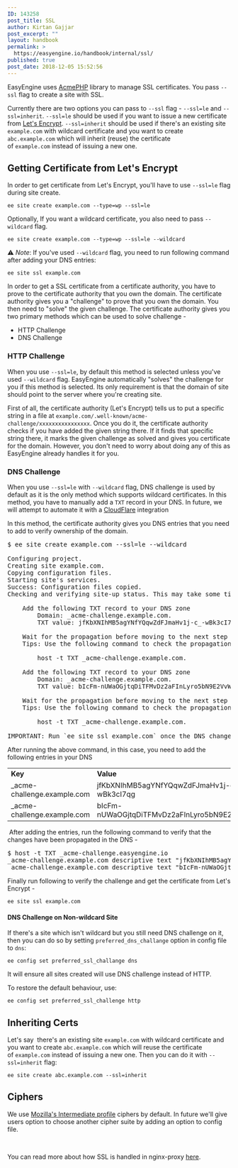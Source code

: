 ```yaml
---
ID: 143258
post_title: SSL
author: Kirtan Gajjar
post_excerpt: ""
layout: handbook
permalink: >
  https://easyengine.io/handbook/internal/ssl/
published: true
post_date: 2018-12-05 15:52:56
---
```

<!-- wp:paragraph -->
<p>EasyEngine uses <a href="https://github.com/acmephp/acmephp">AcmePHP</a> library to manage SSL certificates. You pass <code>--ssl</code> flag to create a site with SSL.</p>
<!-- /wp:paragraph -->

<!-- wp:paragraph -->
<p>Currently there are two options you can pass to <code>--ssl</code> flag - <code>--ssl=le</code> and <code>--ssl=inherit</code>. <code>--ssl=le</code> should be used if you want to issue a new certificate from <a href="https://letsencrypt.org/">Let's Encrypt</a>. <code>--ssl=inherit</code> should be used if there's an existing site <code>example.com</code> with wildcard certificate and you want to create <code>abc.example.com</code> which will inherit (reuse) the certificate of <code>example.com</code> instead of issuing a new one.</p>
<!-- /wp:paragraph -->

<!-- wp:heading -->
<h2>Getting Certificate from Let's Encrypt</h2>
<!-- /wp:heading -->

<!-- wp:paragraph -->
<p>In order to get certificate from Let's Encrypt, you'll have to use <code>--ssl=le</code> flag during site create.</p>
<!-- /wp:paragraph -->

<!-- wp:code -->
<pre class="wp-block-code"><code>ee site create example.com --type=wp --ssl=le</code></pre>
<!-- /wp:code -->

<!-- wp:paragraph -->
<p>Optionally, If you want a wildcard certificate, you also need to pass <code>--wildcard</code> flag.</p>
<!-- /wp:paragraph -->

<!-- wp:code -->
<pre class="wp-block-code"><code>ee site create example.com --type=wp --ssl=le --wildcard</code></pre>
<!-- /wp:code -->

<!-- wp:paragraph -->
<p>⚠️ <em>Note</em>: If you've used <code>--wildcard</code> flag, you need to run following command after adding your DNS entries: </p>
<!-- /wp:paragraph -->

<!-- wp:code -->
<pre class="wp-block-code"><code>ee site ssl example.com</code></pre>
<!-- /wp:code -->

<!-- wp:paragraph -->
<p>In order to get a SSL certificate from a certificate authority, you have to prove to the certificate authority that you own the domain. The certificate authority gives you a "challenge" to prove that you own the domain. You then need to "solve" the given challenge. The certificate authority gives you two primary methods which can be used to solve challenge - </p>
<!-- /wp:paragraph -->

<!-- wp:list -->
<ul>
<li>HTTP Challenge</li>
<li>DNS Challenge </li>
</ul>
<!-- /wp:list -->

<!-- wp:heading {"level":3} -->
<h3>HTTP Challenge</h3>
<!-- /wp:heading -->

<!-- wp:paragraph -->
<p>When you use <code>--ssl=le</code>, by default this method is selected unless you've used <code>--wildcard</code> flag. EasyEngine automatically "solves" the challenge for you if this method is selected. Its only requirement is that the domain of site should point to the server where you're creating site.</p>
<!-- /wp:paragraph -->

<!-- wp:paragraph -->
<p>First of all, the certificate authority (Let's Encrypt) tells us to put a specific string in a file at <code>example.com/.well-known/acme-challenge/xxxxxxxxxxxxxxxx</code>. Once you do it, the certificate authority checks if you have added the given string there. If it finds that specific string there, it marks the given challenge as solved and gives you certificate for the domain. However, you don't need to worry about doing any of this as EasyEngine already handles it for you.</p>
<!-- /wp:paragraph -->

<!-- wp:heading {"level":3} -->
<h3>DNS Challenge</h3>
<!-- /wp:heading -->

<!-- wp:paragraph -->
<p>When you use <code>--ssl=le</code> with <code>--wildcard</code> flag, DNS challenge is used by default as it is the only method which supports wildcard certificates. In this method, you have to manually add a <code>TXT</code> record in your DNS. In future, we will attempt to automate it with a <a href="https://www.cloudflare.com/">CloudFlare</a> integration </p>
<!-- /wp:paragraph -->

<!-- wp:paragraph -->
<p>In this method, the certificate authority gives you DNS entries that you need to add to verify ownership of the domain.</p>
<!-- /wp:paragraph -->

<!-- wp:code -->
<pre>$ ee site create example.com --ssl=le --wildcard

Configuring project.
Creating site example.com.
Copying configuration files.
Starting site's services.
Success: Configuration files copied.
Checking and verifying site-up status. This may take some time.

    Add the following TXT record to your DNS zone
        Domain: _acme-challenge.example.com.
        TXT value: jfKbXNIhMB5agYNfYQqwZdFJmaHv1j-c_-wBk3cI7qg

    Wait for the propagation before moving to the next step
    Tips: Use the following command to check the propagation

        host -t TXT _acme-challenge.example.com.

    Add the following TXT record to your DNS zone
        Domain: _acme-challenge.example.com.
        TXT value: bIcFm-nUWaOGjtqDiTFMvDz2aFInLyro5bN9E2VvWpI

    Wait for the propagation before moving to the next step
    Tips: Use the following command to check the propagation

        host -t TXT _acme-challenge.example.com.

IMPORTANT: Run `ee site ssl example.com` once the DNS changes have propagated to complete the certification generation and installation.Starting site's services.</pre>
<!-- /wp:code -->

<!-- wp:paragraph -->
<p>After running the above command, in this case, you need to add the following entries in your DNS</p>
<!-- /wp:paragraph -->

<!-- wp:table {"align":"center","className":"is-style-regular"} -->
<table class="wp-block-table aligncenter is-style-regular">
<tbody>
<tr>
<td><strong>Key</strong></td>
<td><strong>Value</strong></td>
</tr>
<tr>
<td>_acme-challenge.example.com</td>
<td>jfKbXNIhMB5agYNfYQqwZdFJmaHv1j-c_-wBk3cI7qg</td>
</tr>
<tr>
<td>_acme-challenge.example.com</td>
<td>bIcFm-nUWaOGjtqDiTFMvDz2aFInLyro5bN9E2VvWpI</td>
</tr>
</tbody>
</table>
<!-- /wp:table -->

<!-- wp:paragraph -->
<p> After adding the entries, run the following command to verify that the changes have been propagated in the DNS - </p>
<!-- /wp:paragraph -->

<!-- wp:code -->
<pre>$ host -t TXT _acme-challenge.easyengine.io
_acme-challenge.example.com descriptive text "jfKbXNIhMB5agYNfYQqwZdFJmaHv1j-c_-wBk3cI7qg"
_acme-challenge.example.com descriptive text "bIcFm-nUWaOGjtqDiTFMvDz2aFInLyro5bN9E2VvWpI"</pre>
<!-- /wp:code -->

<!-- wp:paragraph -->
<p>Finally run following to verify the challenge and get the certificate from Let's Encrypt - </p>
<!-- /wp:paragraph -->

<!-- wp:code -->
<pre class="wp-block-code"><code>ee site ssl example.com</code></pre>
<!-- /wp:code -->

<!-- wp:heading {"level":4} -->
<h4>DNS Challenge on Non-wildcard Site</h4>
<!-- /wp:heading -->

<!-- wp:paragraph -->
<p>If there's a site which isn't wildcard but you still need DNS challenge on it, then you can do so by setting <code>preferred_dns_challange</code> option in config file to <code>dns</code>:</p>
<!-- /wp:paragraph -->

<!-- wp:code -->
<pre class="wp-block-code"><code>ee config set preferred_ssl_challange dns</code></pre>
<!-- /wp:code -->

<!-- wp:paragraph -->
<p>It will ensure all sites created will use DNS challenge instead of HTTP. </p>
<!-- /wp:paragraph -->

<!-- wp:paragraph -->
<p>To restore the default behaviour, use:</p>
<!-- /wp:paragraph -->

<!-- wp:code -->
<pre class="wp-block-code"><code>ee config set preferred_ssl_challenge http</code></pre>
<!-- /wp:code -->

<!-- wp:heading -->
<h2>Inheriting Certs</h2>
<!-- /wp:heading -->

<!-- wp:paragraph -->
<p>Let's say  there's an existing site <code>example.com</code> with wildcard certificate and you want to create <code>abc.example.com</code> which will reuse the certificate of <code>example.com</code> instead of issuing a new one. Then you can do it with <code>--ssl=inherit</code> flag:</p>
<!-- /wp:paragraph -->

<!-- wp:code -->
<pre class="wp-block-code"><code>ee site create abc.example.com --ssl=inherit</code></pre>
<!-- /wp:code -->

<!-- wp:heading -->
<h2>Ciphers</h2>
<!-- /wp:heading -->

<!-- wp:paragraph -->
<p>We use <a href="https://mozilla.github.io/server-side-tls/ssl-config-generator/">Mozilla's Intermediate profile</a> ciphers by default. In future we'll give users option to choose another cipher suite by adding an option to config file.</p>
<!-- /wp:paragraph -->

<!-- wp:paragraph -->
<p>&nbsp;</p>
<!-- /wp:paragraph -->

<!-- wp:paragraph -->
<p>You can read more about how SSL is handled in nginx-proxy <a href="https://easyengine.io/handbook/internal/nginx-proxy/">here</a>.</p>
<!-- /wp:paragraph -->